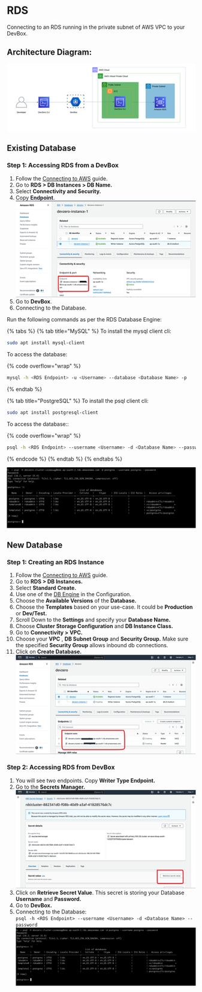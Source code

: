 # RDS
Connecting to an RDS running in the private subnet of AWS VPC to your DevBox.

## Architecture Diagram:

![image](../../../.gitbook/assets/rds-architecture.png)

## Existing Database

### Step 1: Accessing RDS from a DevBox

1. Follow the [Connecting to AWS](../../existing-network/connecting-to-aws.md) guide.
2. Go to **RDS > DB Instances > DB Name.**
3. Select **Connectivity and Security.**
4. Copy **Endpoint**.
![image](../../../.gitbook/assets/rds-endpoint.png)
5. Go to **DevBox**.
6. Connecting to the Database.

Run the following commands as per the RDS Database Engine:

{% tabs %}
{% tab title="MySQL" %}
To install the mysql client cli:

```sh
sudo apt install mysql-client
```

To access the database:

{% code overflow="wrap" %}
```bash
mysql -h <RDS Endpoint> -u <Username> --database <Database Name> -p
```
{% endtab %}

{% tab title="PostgreSQL" %}
To install the psql client cli:

```sh
sudo apt install postgresql-client
```

To access the database::

{% code overflow="wrap" %}
```bash
psql -h <RDS Endpoint> --username <Username> -d <Database Name> --password
```
{% endcode %}
{% endtab %}
{% endtabs %}

![image](../../../.gitbook/assets/rds-access.png)


## New Database

### Step 1: Creating an RDS Instance

1. Follow the [Connecting to AWS](../../existing-network/connecting-to-aws.md) guide.
2. Go to **RDS > DB Instances.**
3. Select **Standard Create.**
4. Use one of the [DB Engine](https://docs.aws.amazon.com/AmazonRDS/latest/UserGuide/USER_PerfInsights.Overview.Engines.html) in the Configuration.
5. Choose the **Available Versions** of the **Database.**
6. Choose the **Templates** based on your use-case. It could be **Production** or **Dev/Test.**
7. Scroll Down to the **Settings** and specify your **Database Name.**
8. Choose **Cluster Storage Configuration** and **DB Instance Class.**
9. Go to **Connectivity > VPC.**
10. Choose your **VPC** , **DB Subnet Group** and **Security Group.** Make sure the specified **Security Group** allows inbound db connections.
11. Click on **Create Database.**
![image](../../../.gitbook/assets/rds-devzero.png)

### Step 2: Accessing RDS from DevBox
1. You will see two endpoints. Copy **Writer Type Endpoint.**
2. Go to the **Secrets Manager.**
![image](../../../.gitbook/assets/rds-secrets.png)
3. Click on **Retrieve Secret Value**. This secret is storing your Database **Username** and **Password.**
4. Go to **DevBox.**
5. Connecting to the Database:\
   `psql -h <RDS Endpoint> --username <Username> -d <Database Name> --password`
![image](../../../.gitbook/assets/rds-access.png)
